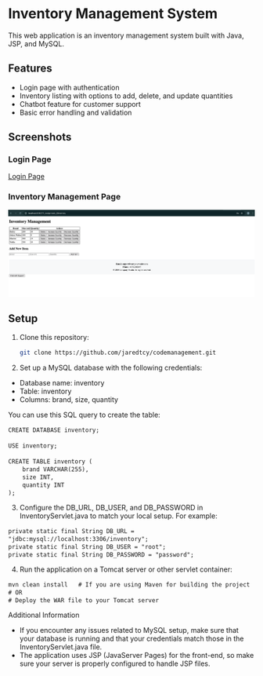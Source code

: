 # Inventory Management System

This web application is an inventory management system built with Java, JSP, and MySQL.

## Features
- Login page with authentication
- Inventory listing with options to add, delete, and update quantities
- Chatbot feature for customer support
- Basic error handling and validation

## Screenshots

### Login Page
[Login Page](./screenshots/login.png)

### Inventory Management Page
![Inventory Management Dashboard](./screenshots/inventory.png)

## Setup

1. Clone this repository:
   ```bash
   git clone https://github.com/jaredtcy/codemanagement.git

   
2.  Set up a MySQL database with the following credentials:

- Database name: inventory
- Table: inventory
- Columns: brand, size, quantity

You can use this SQL query to create the table:

	CREATE DATABASE inventory;
	
	USE inventory;
	
	CREATE TABLE inventory (
	    brand VARCHAR(255),
	    size INT,
	    quantity INT
	);


3.   Configure the DB_URL, DB_USER, and DB_PASSWORD in InventoryServlet.java to match your local setup. For example:

	private static final String DB_URL = "jdbc:mysql://localhost:3306/inventory";
	private static final String DB_USER = "root";
	private static final String DB_PASSWORD = "password";

4.   Run the application on a Tomcat server or other servlet container:

	mvn clean install   # If you are using Maven for building the project
	# OR
	# Deploy the WAR file to your Tomcat server

Additional Information
- If you encounter any issues related to MySQL setup, make sure that your database is running and that your credentials match those in the InventoryServlet.java file.
- The application uses JSP (JavaServer Pages) for the front-end, so make sure your server is properly configured to handle JSP files.

